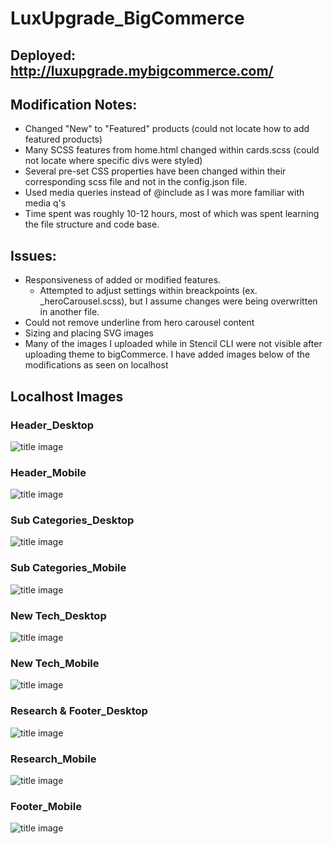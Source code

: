 # LuxUpgrade_BigCommerce

## Deployed: http://luxupgrade.mybigcommerce.com/

## Modification Notes:
- Changed "New" to "Featured" products (could not locate how to add featured products)
- Many SCSS features from home.html changed within cards.scss (could not locate where specific divs were styled)
- Several pre-set CSS properties have been changed within their corresponding scss file and not in the config.json file. 
- Used media queries instead of @include as I was more familiar with media q's
- Time spent was roughly 10-12 hours, most of which was spent learning the file structure and code base. 


## Issues: 
- Responsiveness of added or modified features. 
  - Attempted to adjust settings within breackpoints (ex. _heroCarousel.scss), but I assume changes were being overwritten in another file. 
- Could not remove underline from hero carousel content
- Sizing and placing SVG images
- Many of the images I uploaded while in Stencil CLI were not visible after uploading theme to bigCommerce. I have added images below of the modifications as seen on localhost

## Localhost Images
### Header_Desktop
![title image](/assets/img/localhost/header_desktop.PNG)

### Header_Mobile
![title image](/assets/img/localhost/header_mobile.PNG)

### Sub Categories_Desktop
![title image](/assets/img/localhost/subCat-featured_desktop.PNG)

### Sub Categories_Mobile
![title image](/assets/img/localhost/subCat_mobile.PNG)

### New Tech_Desktop
![title image](/assets/img/localhost/newTech-research_desktop.PNG)

### New Tech_Mobile
![title image](/assets/img/localhost/newTech_mobile.PNG)

### Research & Footer_Desktop
![title image](/assets/img/localhost/research-footer_desktop.PNG)

### Research_Mobile
![title image](/assets/img/localhost/research_mobile.PNG)


### Footer_Mobile
![title image](/assets/img/localhost/footer_mobile.PNG)
